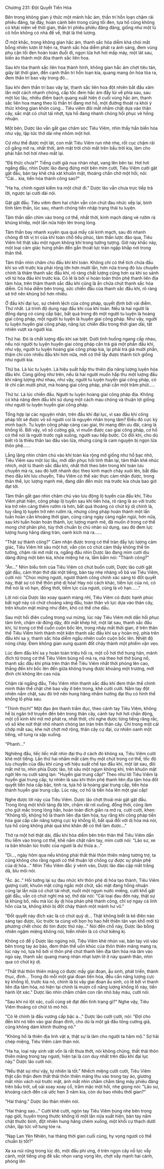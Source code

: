 




Chương 231: Đột Quyết Tiến Hóa


Bên trong không gian ý thức một mảnh hắc ám, thần trí hỗn loạn chậm rãi phiêu đãng, tại đây, hoàn cảnh bên trong cũng tối đen, tựa hồ cũng không có khái niệm về thời gian, thần trí phiêu phiêu đãng đãng, giống như một lũ cô hồn không có nhà để về, thật là thê lương.

Ở một khắc, trong không gian hắc ám, thanh sắc hỏa diễm khá chói mắt bỗng nhiên lượn lờ hiện ra, thanh sắc hỏa diễm phát ra ánh sáng, đem vùng phụ cận tối đen hoàn toàn đuổi đi, ngọn lửa hơi hơi mấp máy, một lát sau, biến ảo thành một đóa thanh sắc liên hoa.

Sau khi tòa thanh sắc liên hoa thành hình, không gian hắc ám chợt tiêu tán, giây lát thời gian, đến cạnh thần trí hỗn loạn kia, quang mang ôn hòa tỏa ra, đem thần trí bao vây trong đó...

Sau khi đem thần trí bao vây lại, thanh sắc liên hoa đột nhiên bắt đầu xâm lấn một cách nhanh chóng, cấp tốc đem hắc ám đẩy lùi về phía sau, sau một lúc lâu, nhiều điểm bạch quang xuất hiện ở cuối vùng hắc ám, thanh sắc liên hoa mang theo lũ thần trí đang mơ hồ, một đường thoát ra khỏi ý thức không gian khôn cùng... Tiêu viêm đôi mắt nhắm chặt dựa vào thân cây, sắc mặt có chút tái nhợt, tựa hồ đang nhanh chóng hồi phục vẻ hồng nhuận.

Một bên, Dược lão vẫn gắt gao chăm sóc Tiêu Viêm, nhìn thấy hắn biến hóa như vậy, lập tức thở dài nhẹ nhõm một hơi.

Cứ như thế được một lát, con mắt Tiêu Viêm run nhè nhẹ, rốt cục chậm rãi cố gắng mở ra, nhất thời, ánh mặt trời chói mắt trên bầu trời kia, làm cho phải hắn hơi hơi nheo mắt lại.

"Đã thức chưa?" Tiếng cười già nua nhàn nhạt, vang lên bên tai. Hơi hơi ngẩng đầu, nhìn Dược lão đang đứng một bên mỉm cười, Tiêu Viêm cười gật gật đầu, bàn tay khẽ chà xát khuôn mặt, thoáng chần chờ một hồi, nói: "Cái... kia, tiến hóa thành công sao?"

"Ha ha, chính ngươi kiểm tra một chút đi." Dược lão vẫn chưa trực tiếp trả lời, ngược lại cười dài nói.

Gật gật đầu. Tiêu viêm đem hai chân vẫn còn chút đau nhức xếp lại, bình tĩnh tâm thần, lúc sau, nhanh chóng tiến nhập trạng thái tu luyện.

Tâm thần dần chìm vào trong cơ thể, nhất thời, kinh mạch dáng vẻ rườm rà khủng khiếp, một lần nửa hiện lên trong lòng.

Tâm thần bay nhanh xuyên qua quá mấy cái kinh mạch, sau đó nhanh chóng đi tới vị trí của khí toàn chỗ tiểu phúc, tâm thần lược đảo qua, Tiêu Viêm hít thật sâu một ngụm không khí trong tưởng tượng. Giờ này khắc này, một loại cảm giác hưng phấn đến gần thoát lực tràn ngập khắp nơi trong thân thể.

Tâm thần nhìn chăm chú đấu khí khí toàn. Không chỉ có thể tích chứa đấu khí so với trước kia phải rộng lớn hơn mười lần, hơn nữa trong đó lưu chuyển chính là thâm thanh sắc đấu khí, rõ ràng chất lượng cũng hơn xa khi so sánh với tử hỏa đấu khí trước kia. Có lẽ là bởi vì hoàn toàn thôn phệ thanh liên địa tâm hỏa, trên thâm thanh sắc đấu khí cũng là ẩn chứa chút thanh sắc hỏa diễm. Có hỏa diễm bên trong, sức chiến đấu của thanh sắc đấu khí, rõ ràng sẽ trở nên khủng bố hơn nhiều.

Ở đấu khí đại lục, sự chênh lệch của công pháp, quyết định bởi vài điểm. Thứ nhất. Là trình độ dung nạp đấu khí của khí toàn. Nếu là hai người là đồng dạng có cùng cấp bậc, bất quá trong đó một người tu luyện là hoàng giai công pháp, một người tu luyện là huyền giai công pháp. Như vậy, người tu luyện huyền giai công pháp, năng lực chiến đấu trong thời gian dài, tất nhiên vượt xa người kia.

Thứ hai. Đó là chất lượng đấu khí sai biệt. Dưới tình huống ngang cấp nhau, nếu nói người tu luyện huyền giai công pháp cần trả giá một phần đấu khí, như vậy, người tu luyện hoàng giai công pháp kia, lại phải trả giá mười phần, thậm chí còn nhiều đấu khí hơn nữa, mới có thể lấy được thành tích giống như người kia.

Thứ ba. Là lúc tu luyện. Là hiệu suất hấp thu thiên địa năng lượng luyện hóa đấu khí. Cùng giống như trên, nếu là hai người muốn hấp thu một lượng đấu khí năng lượng như nhau, như vậy, người tu luyện huyền giai công pháp, có lẽ chỉ cần mười phút, mà hoàng giai công pháp, phải cần một trăm phút.....

Thứ tư. Là lúc chiến đấu. Người tu luyện hoàng giai công pháp địa. Không có khả năng đem đấu khí sử dụng một cách mau chóng và thuận lợi giống như người tu luyện huyền giai công pháp.

Tổng hợp lại các nguyên nhân, trên đấu khí đại lục, vì sao đấu khí công pháp tốt sẽ được vô số người coi là nguyên nhân trọng tâm? Điều đó cực kỳ minh bạch. Tu luyện công pháp càng cao giai, thì mang đến ưu đãi, càng là khổng lồ. Bởi vậy, vô số cường giả, vì muốn được cao giai công pháp, cơ hồ có thể nói là người trước ngã xuống, người sau tiếp bước. Có đôi khi, cho dù biết rõ là thiêu thân lao đầu vào lửa, nhưng cũng là cam nguyện bị ngọn lửa thôn phệ......

Lẳng lặng nhìn chăm chú vào khí toàn kia rộng mở giống như hồ bạc nhỏ, Tiêu Viêm sau một lúc lâu, mới dần phục hồi tinh thần lại, tâm thần khẽ nhúc nhích, một lũ thanh sắc đấu khí, nhất thời theo bên trong khí toàn lưu chuyển mà ra, sau đó lướt nhanh dọc theo kinh mạch chảy xuôi lên, bắt đầu theo đấu khí lưu chuyển, Tiêu Viêm có thể xác thực cảm nhận được, trong thân thể, lực lượng mạnh mẻ, đang dần đến mức mà trước kia chưa bao giờ đạt tới.

Tâm thần gắt gao nhìn chăm chú vào lưu động lộ tuyến của đấu khí, Tiêu Viêm phát hiện, công pháp lộ tuyến sau khi tiến hóa, rõ ràng là so với trước kia trở nên càng thêm rườm rà hơn, bất quá thoáng có chút kỳ dị chính là, tuy rằng lộ tuyến trở nên rườm rà, nhưng công pháp hoàn thành một lần tuần hoàn cần khoảng thời gian, cũng càng ngày càng ngắn ngủi, hơn nữa, sau khi tuần hoàn hoàn thành, lực lượng mạnh mẽ, đã muốn ở trong cơ thể mong chờ phân phó, tùy thời chuẩn bị chủ nhân sử dụng, sau đó đem lực lượng hung hăng dâng tràn, oanh kích mà ra......

"Thật sự thành công?" Cảm nhận được trong cơ thể tràn đầy lực lượng cảm giác, Tiêu Viêm hít sâu một hơi, vẫn còn có chút cảm thấy không thể tin tưởng, chậm rãi mở mắt ra, ngẩng đầu nhìn Dược lão đang mỉm cười dịu dàng đứng một bên kia, khóe miệng hé ra, lẩm bẩm nói: "Thành công?"

"Ân..." Nhìn biểu tình của Tiêu Viêm có chút buồn cười, Dược lão cười gật gật đầu, cảm thán thở dài một tiếng, bàn tay nhẹ nhàng vỗ bả vai Tiêu Viêm, cười nói: "Chúc mừng ngươi, ngươi thành công chính xác sáng tỏ đốt quyết này, thật sự có thể thôn phệ dị hỏa! Hay nói cách khác, tiềm lực của nó, có thể nói là vô hạn, đồng thời, tiềm lực của ngươi, cũng là vô hạn......"

Lời nói của Dược lão xoay quanh màng nhĩ, Tiêu Viêm có được hạnh phúc bất ngờ này có chút choáng váng đầu, toàn thân vô lực dựa vào thân cây, trên khuôn mặt mừng như điên, khó có thể che dấu.

Sau một hồi điên cuồng trong vui mừng, lúc này Tiêu Viêm mới dần hồi phục tâm tình, chậm rãi đứng dậy, đôi mắt khép hờ, một lát sau, thanh sắc đấu khí, từ trong cơ thể cuồn cuộn bốc lên, trong nháy mắt thời gian, ở trên thân thể Tiêu Viêm hình thành một kiện thanh sắc đấu khí sa y hoàn mỹ, phía trên đấu khí sa y, thanh sắc hỏa diễm ngẫu nhiên cuồn cuộn bốc lên. Nhiệt độ nóng cháy. Đem không gian xung quanh đốt cháy thành một phiếm vặn vẹo.

Lúc đem đấu khí sa y hoàn toàn triệu hồi ra, một cỗ hơi thở hung hãn, mãnh đích từ trong cơ thể Tiêu Viêm bùng nổ mà ra, mà theo hơi thở bùng nổ, thanh sắc đấu khí phía trên thân thể Tiêu Viêm nhất thời phóng lên cao, thẳng đến khi bốc lên đến giữa không trung được khoảng một trượng, mới đình chỉ không lên cao nửa.

Chậm rãi ngẩng đầu, Tiêu Viêm nhìn thanh sắc đấu khí đem thân thể chính mình thân thể chặt chẽ bao vây ở bên trong, khẽ cười cười. Nắm tay đột nhiên nắm chặt, sau đó trở nên hung hăng nhắm hướng đại thụ có hình thể khổng lồ phía sau.

"Thình thịch!" Một đạo âm thanh trầm đục, theo cánh tay Tiêu Viêm, không hề bị ngăn trở truyền đến bên trong thân cây, cánh tay hơi hơi chấn động, một cỗ kình khí mịt mờ phát ra, nhất thời, chỉ nghe được từng tiếng răng rắc, vô số khe nứt thật nhỏ nhanh chóng lan tràn trên thân cây. Chỉ trong một cái chớp mắt sau, khe nứt chợt mở rộng, thân cây cự đại, cư nhiên oanh một tiếng, vỡ tung ra sập xuống.

"Phanh..."

Nghiêng đầu, liếc liếc mắt nhìn đại thụ ở cách đó không xa, Tiêu Viêm cười khẽ một tiếng. Lần thứ hai nhắm mắt cảm thụ một chút trong cơ thể, tốc độ lưu chuyển của đấu khí cùng với hiệu suất chế tạo đấu khí, một lát sau, đôi mắt mở to, nhìn phía Dược lão, hít sâu một ngụm không khí, trên khuôn mặt ngời lên nụ cười sáng lạn: "Huyền giai trung cấp!" Theo như lời Tiêu Viêm là huyền giai trung cấp, tự nhiên là sau khi thôn phệ thanh liên địa tâm hỏa đốt quyết tiến hóa cấp bậc, tính ra, tựa hồ là hoàng giai trung cấp, tiến hóa thành huyền giai trung cấp. Lúc này, cơ hồ là tiến hóa lên một giai cấp!

Nghe được lời này của Tiêu Viêm. Dược lão chợt thoải mái gật gật đầu. Trong lòng một khối tảng đá lớn, chậm rãi rơi xuống, đồng thời, cũng làm cho gút mắc trong lòng hắn, hoàn toàn đích giãn ra mở ra, cười cười, khen: "Không tồi, không hổ là thanh liên địa tâm hỏa, tuy rằng khi công pháp tiến hóa giai cấp cần năng lượng cực kỳ khổng lồ, bất quá đối với dị hỏa mà nói, tựa hồ cũng không phải quá khó khăn để có thể làm được..."

Thở ra một hơi thật dài, đấu khí hỏa diễm bên trên thân thể Tiêu Viêm dần thu liễm vào trong cơ thể, khẽ nắm chặt nắm tay, mỉm cười nói: "Lão sư, xe ra băn khoăn lúc trước của ngươi là dư thừa a..."

"Di..., ngày hôm qua nếu không phải thất thải thôn thiên mãng tương trợ, ta cũng không cho rằng ngươi có thể thuận lợi chống cự được sự phản phệ của dị hỏa..." Nhìn Tiêu Viêm đắc ý vênh váo, Dược lão đảo cặp mắt trắng dã, bĩu môi nói.

"Ặc. ặc.." Hồi tưởng lại sự đau nhức khi thôn phệ dị hỏa tạo thành, Tiêu Viêm gượng cười, khuôn mặt cứng ngắc một chút, sắc mặt đang hồng nhuận cũng lại lần nửa có chút tái nhợt, nuốt một ngụm nước miếng, cười khổ gật gật đầu, vẫn có chút nghĩ mà sợ, thở dài nói: "Cái loại đau đớn này, thật sự là khủng bố, nếu mà lúc ấy dị hỏa phản phệ thành công, chỉ sợ ngay cả linh hồn của ta, không khỏi bị đốt cháy thành một mảnh hư vô."

"Đốt quyết này đích xác là có chút quỷ dị... Thật không biết là kẻ điên nào sáng tạo được, lúc trước ta cùng với bọn họ hao hết thiên tân vạn khổ mới từ phương chết chóc đó tìm được thứ này..." Nói đến chỗ này, Dược lão bỗng nhiên ngậm miệng không nói, hiển nhiên là có chút kiêng kị.

Không có để ý Dược lão ngừng nói, Tiêu Viêm khẽ nhún vai, bàn tay vói vào bên trong tay áo bào, đem thân thể uốn khúc của thôn thiên mãng mang ra, lúc này nó, tựa hồ bởi vì thôn phệ chút thanh liên địa tâm hỏa mà lâm vào ngủ say, thanh sắc quang mang nhàn nhạt lượn lờ ở này quanh thân, nhìn qua có chút kỳ dị.

"Thất thải thôn thiên mãng có được mấy giai đoạn, ấu sinh, phát triển, thành thục, đỉnh... Trong đó mỗi một giai đoạn tiến hóa, đều cần năng lượng cực kỳ khổng lồ, trước kia nó, chính là bị vây giai đoạn ấu sinh, có lẽ bởi vì thanh liên địa tâm hỏa, nó hiện tại chính là mượn cổ năng lượng khổng lồ này, tiến hành lột xác." Dược lão nhìn chằm chằm con rắn nhỏ bảy màu, cười nói.

"Sau khi nó lột xác, cuối cùng sẽ đạt đến tình trạng gì?" Nghe vậy, Tiêu Viêm thoáng có chút tò mò hỏi.

"Có lẽ chính là đấu vương cấp bậc a..." Dược lão cười cười, nói: "Đợi cho đến khi nó tiến vào giai đoạn đỉnh, cho dù là một gã đấu tông cường giả, cũng không dám khinh thường nó."

"Không hổ là thiên địa linh vật a, thật sự là làm cho người ta hâm mộ." Sợ hãi chép miệng, Tiêu Viêm cảm thán nói.

"Ha ha, loại này sinh vật vốn là rất thưa thớt, nói không chừng, thất thải thôn thiên mãng trong tay ngươi, hiện tại là con duy nhất trên đấu khí đại lục này." Dược lão cười nói.

"Nếu thật sự như vậy, tự nhiên là tốt." Nhếch miệng cười cười, Tiêu Viêm thật cẩn thận đem thất thải thôn thiên mãng thu vào trong tay áo, giương mắt nhìn vách núi trước mặt, ánh mắt nhìn chằm chằm tầng mây phiêu đãng trên bầu trời, uể oải xoay xoay cổ, trầm mặc một hồi, nhẹ giọng nói: "Lão sư, khoảng cách đến cái ước hẹn 3 năm kia, còn dư bao nhiêu thời gian?"

"Hai tháng." Dược lão thản nhiên nói.

"Hai tháng sao..." Cười khẽ cười, ngón tay Tiêu Viêm búng nhẹ bên trong nạp giới, huyền trọng thước khổng lồ một lần nửa xuất hiện, bàn tay nắm chặt thước bính, đột nhiên hung hăng chém xuống, một khối cự thạch dưới chân, lập tức vỡ tung tóe ra.

"Nạp Lan Yên Nhiên, hai tháng thời gian cuối cùng, hy vọng ngươi có thể chuẩn bị tốt?"

Xa xa núi rừng trong lúc đó, một đầu phi ưng, ở trên ngọn cây nỗ lực vẫy cánh, một tiếng ưng đề sắc nhọn vang vọng lên, chợt vẫy mạnh hai cánh, phóng lên




